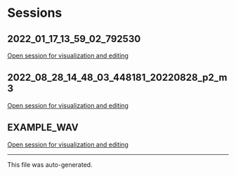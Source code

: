 # Sessions

## 2022_01_17_13_59_02_792530

[Open session for visualization and editing](https://figurl.org/f?v=gs://figurl/neurostatslab-views-1dev6&d=sha1://5e96552b7e5e81cd67fe8c0f252527ce89a30579&s={"vocalizations":"gh://scratchrealm/isa-project-1/main/2022_01_17_13_59_02_792530/annotations.uri"}&label=2022_01_17_13_59_02_792530)

## 2022_08_28_14_48_03_448181_20220828_p2_m3

[Open session for visualization and editing](https://figurl.org/f?v=gs://figurl/neurostatslab-views-1dev6&d=sha1://f8ad395b16e7664357b23990da06d9ffed7503da&s={"vocalizations":"gh://scratchrealm/isa-project-1/main/2022_08_28_14_48_03_448181_20220828_p2_m3/annotations.uri"}&label=2022_08_28_14_48_03_448181_20220828_p2_m3)

## EXAMPLE_WAV

[Open session for visualization and editing](https://figurl.org/f?v=gs://figurl/neurostatslab-views-1dev6&d=sha1://2df09bff9c21ae3a7e03ef445680890a8ebb34c7&s={"vocalizations":"gh://scratchrealm/isa-project-1/main/EXAMPLE_WAV/annotations.uri"}&label=EXAMPLE_WAV)

---

This file was auto-generated.